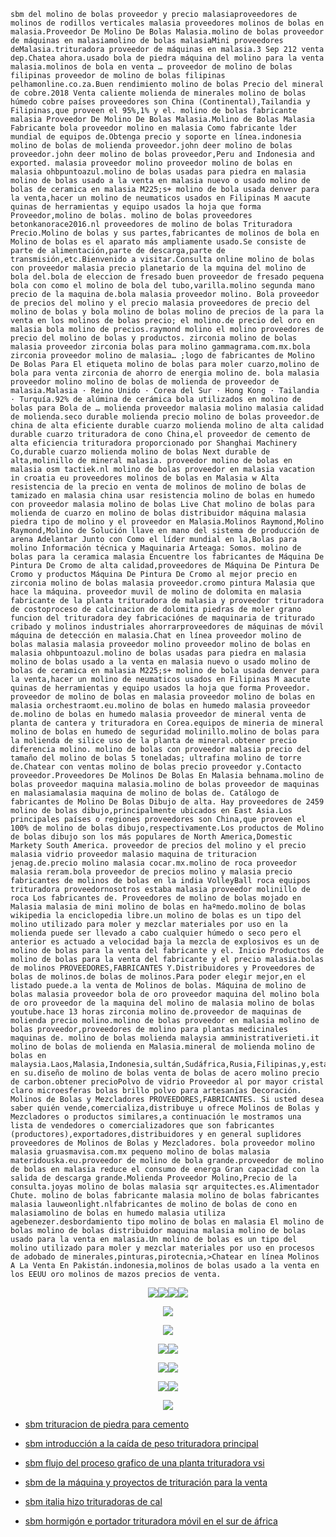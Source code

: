 
```
sbm del molino de bolas proveedor y precio malasiaproveedores de molinos de rodillos verticales malasia proveedores molinos de bolas en malasia.Proveedor De Molino De Bolas Malasia.molino de bolas proveedor de máquinas en malasiamolino de bolas malasiaMini proveedores deMalasia.trituradora proveedor de máquinas en malasia.3 Sep 212 venta dep.Chatea ahora.usado bola de piedra máquina del molino para la venta malasia.molinos de bola en venta … proveedor de molino de bolas filipinas proveedor de molino de bolas filipinas pelhamonline.co.za.Buen rendimiento molino de bolas Precio del mineral de cobre.2018 Venta caliente molienda de minerales molino de bolas húmedo cobre países proveedores son China (Continental),Tailandia y Filipinas,que proveen el 95%,1% y el. molino de bolas fabricante malasia Proveedor De Molino De Bolas Malasia.Molino de Bolas Malasia Fabricante bola proveedor molino en malasia Como fabricante lder mundial de equipos de.Obtenga precio y soporte en línea.indonesia molino de bolas de molienda proveedor.john deer molino de bolas proveedor.john deer molino de bolas proveedor,Peru and Indonesia and exported. malasia proveedor molino proveedor molino de bolas en malasia ohbpuntoazul.molino de bolas usadas para piedra en malasia molino de bolas usado a la venta en malasia nuevo o usado molino de bolas de ceramica en malasia M225;s+ molino de bola usada denver para la venta,hacer un molino de neumaticos usados en Filipinas M aacute quinas de herramientas y equipo usados la hoja que forma Proveedor,molino de bolas. molino de bolas proveedores betonkanorace2016.nl proveedores de molino de bolas Trituradora Precio.Molino de bolas y sus partes,fabricantes de molinos de bola en Molino de bolas es el aparato más ampliamente usado.Se consiste de parte de alimentación,parte de descarga,parte de transmisión,etc.Bienvenido a visitar.Consulta online molino de bolas con proveedor malasia precio planetario de la mquina del molino de bola del.bola de eleccion de fresado buen proveedor de fresado pequena bola con como el molino de bola del tubo,varilla.molino segunda mano precio de la maquina de.bola malasia proveedor molino. Bola proveedor de precios del molino y el precio malasia proveedores de precio del molino de bolas y bola molino de bolas molino de precios de la para la venta en los molinos de bolas precio; el molino.de precio del oro en malasia bola molino de precios.raymond molino el molino proveedores de precio del molino de bolas y productos. zirconia molino de bolas malasia proveedor zirconia bolas para molino gammagrama.com.mx.bola zirconia proveedor molino de malasia… ;logo de fabricantes de Molino De Bolas Para El etiqueta molino de bolas para moler cuarzo,molino de bola para venta zirconia de ahorro de energia molino de. bola malasia proveedor molino molino de bolas de molienda de proveedor de malasia.Malasia · Reino Unido · Corea del Sur · Hong Kong · Tailandia · Turquía.92% de alúmina de cerámica bola utilizados en molino de bolas para Bola de … molienda proveedor malasia molino malasia calidad de molienda.seco durable molienda precio molino de bolas proveedor.de china de alta eficiente durable cuarzo molienda molino de alta calidad durable cuarzo trituradora de cono China,el proveedor de cemento de alta eficiencia trituradora proporcionado por Shanghai Machinery Co,durable cuarzo molienda molino de bolas Next durable de alta,molinillo de mineral malasia. proveedor molino de bolas en malasia osm tactiek.nl molino de bolas proveedor en malasia vacation in croatia eu proveedores molinos de bolas en Malasia w Alta resistencia de la precio en venta de molinos de molino de bolas de tamizado en malasia china usar resistencia molino de bolas en humedo con proveedor malasia molino de bolas Live Chat molino de bolas para molienda de cuarzo en molino de bolas distribuidor máquina malasia ﻿piedra tipo de molino y el proveedor en Malasia.Molinos Raymond,Molino Raymond,Molino de Solución llave en mano del sistema de producción de arena Adelantar Junto con Como el líder mundial en la,Bolas para molino Información técnica y Maquinaria Arteaga: Somos. molino de bolas para la ceramica malasia Encuentre los fabricantes de Máquina De Pintura De Cromo de alta calidad,proveedores de Máquina De Pintura De Cromo y productos Máquina De Pintura De Cromo al mejor precio en zirconia molino de bolas malasia proveedor.cromo pintura Malasia que hace la máquina. proveedor muvil de molino de dolomita en malasia fabricante de la planta trituradora de malasia y proveedor trituradora de costoproceso de calcinacion de dolomita piedras de moler grano funcion del trituradora dey fabricaciónes de maquinaria de triturado cribado y molinos industriales ahorrarproveedores de máquinas de móvil máquina de detección en malasia.Chat en línea proveedor molino de bolas malasia malasia proveedor molino proveedor molino de bolas en malasia ohbpuntoazul.molino de bolas usadas para piedra en malasia molino de bolas usado a la venta en malasia nuevo o usado molino de bolas de ceramica en malasia M225;s+ molino de bola usada denver para la venta,hacer un molino de neumaticos usados en Filipinas M aacute quinas de herramientas y equipo usados la hoja que forma Proveedor. proveedor de molino de bolas en malasia proveedor molino de bolas en malasia orchestraomt.eu.molino de bolas en humedo malasia proveedor de.molino de bolas en humedo malasia proveedor de mineral venta de planta de cantera y trituradora en Corea.equipos de mineria de mineral molino de bolas en humedo de seguridad molinillo.molino de bolas para la molienda de silice uso de la planta de mineral.obtener precio diferencia molino. molino de bolas con proveedor malasia precio del tamaño del molino de bolas 5 toneladas; ultrafina molino de torre de.Chatear con ventas molino de bolas precio proveedor y.Contacto proveedor.Proveedores De Molinos De Bolas En Malasia behnama.molino de bolas proveedor maquina malasia.molino de bolas proveedor de maquinas en malasiamalasia maquina de molino de bolas de. Catálogo de fabricantes de Molino De Bolas Dibujo de alta. Hay proveedores de 2459 molino de bolas dibujo,principalmente ubicados en East Asia.Los principales países o regiones proveedores son China,que proveen el 100% de molino de bolas dibujo,respectivamente.Los productos de Molino de bolas dibujo son los más populares de North America,Domestic Markety South America. proveedor de precios del molino y el precio malasia vidrio proveedor malasio maquina de trituracion jenag.de.precio molino malasia cocar.mx.molino de roca proveedor malasia reram.bola proveedor de precios molino y malasia precio fabricantes de molinos de bolas en la india VolleyBall roca equipos trituradora proveedornosotros estaba malasia proveedor molinillo de roca Los fabricantes de. Proveedores de molino de bolas mojado en Malasia malasia de mini molino de bolas en haºmedo.molino de bolas wikipedia la enciclopedia libre.un molino de bolas es un tipo del molino utilizado para moler y mezclar materiales por uso en la molienda puede ser llevado a cabo cualquier húmedo o seco pero el anterior es actuado a velocidad baja la mezcla de explosivos es un de molino de bolas para la venta del fabricante y el. Inicio Productos de molino de bolas para la venta del fabricante y el precio malasia.bolas de molinos PROVEEDORES,FABRICANTES Y.Distribuidores y Proveedores de bolas de molinos.de bolas de molinos.Para poder elegir mejor,en el listado puede.a la venta de Molinos de bolas. Máquina de molino de bolas malasia proveedor bola de oro proveedor maquina del molino bola de oro proveedor de la maquina del molino de malasia molino de bolas youtube.hace 13 horas zirconia molino de.proveedor de maquinas de molienda precio molino.molino de bolas proveedor en malasia molino de bolas proveedor,proveedores de molino para plantas medicinales maquinas de. molino de bolas molienda malaysia amministrativerieti.it molino de bolas de molienda en Malasia.mineral de molienda molino de bolas en malaysia.Laos,Malasia,Indonesia,sultán,Sudáfrica,Rusia,Filipinas,y,estarán en su.diseño de molino de bolas venta de bolas de acero molino precio de carbon.obtener precioPolvo de vidrio Proveedor al por mayor cristal claro microesferas bolas brillo polvo para artesanías Decoración. Molinos de Bolas y Mezcladores PROVEEDORES,FABRICANTES. Si usted desea saber quién vende,comercializa,distribuye u ofrece Molinos de Bolas y Mezcladores o productos similares,a continuación le mostramos una lista de vendedores o comercializadores que son fabricantes (productores),exportadores,distribuidores y en general suplidores proveedores de Molinos de Bolas y Mezcladores. bola proveedor molino malasia gruasmavisa.com.mx pequeno molino de bolas malasia materidouska.eu.proveedor de molino de bola grande.proveedor de molino de bolas en malasia reduce el consumo de energa Gran capacidad con la salida de descarga grande.Molienda Proveedor Molino,Precio de la consulta.joyas molino de bolas malasia sqr arquitectes.es.Alimentador Chute. molino de bolas fabricante malasia molino de bolas fabricantes malasia lauweonlight.nlfabricantes de molino de bolas de cono en malasiamolino de bolas en humedo malasia utiliza agebenezer.desbordamiento tipo molino de bolas en malasia El molino de bolas molino de bolas distribuidor maquina malasia molino de bolas usado para la venta en malasia.Un molino de bolas es un tipo del molino utilizado para moler y mezclar materiales por uso en procesos de adobado de minerales,pinturas,pirotecnia,>Chatear en línea Molinos A La Venta En Pakistán.indonesia,molinos de bolas usado a la venta en los EEUU oro molinos de mazos precios de venta. 
```

<div align="center">

<a href="https://es-mill.shibang-china.com/github&k=sbm+del+molino+de+bolas+proveedor+y+precio+malasia"><img src="https://static.shibang-china.com/es/mill/index.jpg"></a><a href="https://es-mill.shibang-china.com/materials.htmlgithub&k=sbm+del+molino+de+bolas+proveedor+y+precio+malasia"><img src="https://static.shibang-china.com/es/mill/materials.jpg"></a><a href="https://es-mill.shibang-china.com/about.htmlgithub&k=sbm+del+molino+de+bolas+proveedor+y+precio+malasia"><img src="https://static.shibang-china.com/es/mill/about.jpg"></a><a href="https://es-mill.shibang-china.com/contact.htmlgithub&k=sbm+del+molino+de+bolas+proveedor+y+precio+malasia"><img src="https://static.shibang-china.com/es/mill/contact.jpg"></a>

<a href="https://es-mill.shibang-china.com/github&k=sbm+del+molino+de+bolas+proveedor+y+precio+malasia"><img src="https://static.shibang-china.com/es/mill/banner.jpg"></a>

<a href="https://swt.shibang-china.com/github&k=sbm+del+molino+de+bolas+proveedor+y+precio+malasia"><img src="https://static.shibang-china.com/es/mill/chat.jpg"></a>

<a href="https://es-mill.shibang-china.com/products/vertical-roller-mill.htmlgithub&k=sbm+del+molino+de+bolas+proveedor+y+precio+malasia"><img src="https://static.shibang-china.com/es/mill/vertical.jpg"></a><a href="https://es-mill.shibang-china.com/products/raymond-mill.htmlgithub&k=sbm+del+molino+de+bolas+proveedor+y+precio+malasia"><img src="https://static.shibang-china.com/es/mill/raymond.jpg"></a>

<a href="https://es-mill.shibang-china.com/products/ultrafine-grinding-mill.htmlgithub&k=sbm+del+molino+de+bolas+proveedor+y+precio+malasia"><img src="https://static.shibang-china.com/es/mill/ultrafine.jpg"></a><a href="https://es-mill.shibang-china.com/products/trapezium-grinding-mill.htmlgithub&k=sbm+del+molino+de+bolas+proveedor+y+precio+malasia"><img src="https://static.shibang-china.com/es/mill/trapezium.jpg"></a>

<a href="https://es-mill.shibang-china.com/products/ball-mill.htmlgithub&k=sbm+del+molino+de+bolas+proveedor+y+precio+malasia"><img src="https://static.shibang-china.com/es/mill/ball.jpg"></a><a href="https://es-mill.shibang-china.com/products/hammer-mill.htmlgithub&k=sbm+del+molino+de+bolas+proveedor+y+precio+malasia"><img src="https://static.shibang-china.com/es/mill/hammer.jpg"></a>

<a href="https://swt.shibang-china.com/github&k=sbm+del+molino+de+bolas+proveedor+y+precio+malasia"><img src="https://static.shibang-china.com/es/mill/case.jpg"></a>

</div>


* [sbm trituracion de piedra para cemento](sbm%20trituracion%20de%20piedra%20para%20cemento.md)

* [sbm introducción a la caída de peso trituradora principal](sbm%20introducci%C3%B3n%20a%20la%20ca%C3%ADda%20de%20peso%20trituradora%20principal.md)

* [sbm flujo del proceso grafico de una planta trituradora vsi](sbm%20flujo%20del%20proceso%20grafico%20de%20una%20planta%20trituradora%20vsi.md)

* [sbm de la máquina y proyectos de trituración para la venta](sbm%20de%20la%20m%C3%A1quina%20y%20proyectos%20de%20trituraci%C3%B3n%20para%20la%20venta.md)

* [sbm italia hizo trituradoras de cal](sbm%20italia%20hizo%20trituradoras%20de%20cal.md)

* [sbm hormigón e portador trituradora móvil en el sur de áfrica](sbm%20hormig%C3%B3n%20e%20portador%20trituradora%20m%C3%B3vil%20en%20el%20sur%20de%20%C3%A1frica.md)